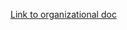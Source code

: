 [Link to organizational doc](https://gist.github.com/rachelJensen/935124f1e5874025ae757bb21a5a908a)
